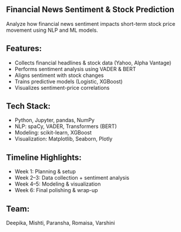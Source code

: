 ## Financial News Sentiment & Stock Prediction

Analyze how financial news sentiment impacts short-term stock price movement using NLP and ML models.

## Features:
- Collects financial headlines & stock data (Yahoo, Alpha Vantage)
- Performs sentiment analysis using VADER & BERT
- Aligns sentiment with stock changes
- Trains predictive models (Logistic, XGBoost)
- Visualizes sentiment-price correlations

## Tech Stack:
- Python, Jupyter, pandas, NumPy  
- NLP: spaCy, VADER, Transformers (BERT)  
- Modeling: scikit-learn, XGBoost  
- Visualization: Matplotlib, Seaborn, Plotly  

## Timeline Highlights:
- Week 1: Planning & setup  
- Week 2–3: Data collection + sentiment analysis  
- Week 4–5: Modeling & visualization  
- Week 6: Final polishing & wrap-up  

## Team:
Deepika, Mishti, Paransha, Romaisa, Varshini
